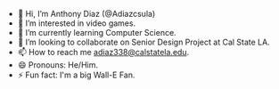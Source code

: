 - 👋 Hi, I’m Anthony Diaz (@Adiazcsula) 
- 👀 I’m interested in video games.
- 🌱 I’m currently learning Computer Science.
- 💞️ I’m looking to collaborate on Senior Design Project at Cal State LA.
- 📫 How to reach me adiaz338@calstatela.edu.
- 😄 Pronouns: He/Him.
- ⚡ Fun fact: I'm a big Wall-E Fan.

<!---
Adiazcsula/Adiazcsula is a ✨ special ✨ repository because its `README.md` (this file) appears on your GitHub profile.
You can click the Preview link to take a look at your changes.
--->
